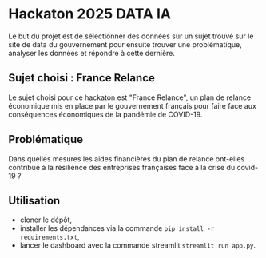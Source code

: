 # Hackaton 2025 DATA IA

Le but du projet est de sélectionner des données sur un sujet trouvé sur le site de data du gouvernement pour ensuite trouver une problèmatique, analyser les données et répondre à cette dernière.

## Sujet choisi : France Relance
Le sujet choisi pour ce hackaton est "France Relance", un plan de relance économique mis en place par le gouvernement français pour faire face aux conséquences économiques de la pandémie de COVID-19.

## Problématique
Dans quelles mesures les aides financières du plan de relance ont-elles contribué à la résilience des entreprises françaises face à la crise du covid-19 ?

## Utilisation
- cloner le dépôt,
- installer les dépendances via la commande `pip install -r requirements.txt`,
- lancer le dashboard avec la commande streamlit `streamlit run app.py`.